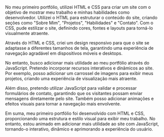 No meu primeiro portfólio, utilizei HTML e CSS para criar um site com o objetivo de mostrar meu trabalho e minhas habilidades como desenvolvedor. Utilizei o HTML para estruturar o conteúdo do site, criando seções como "Sobre Mim", "Projetos", "Habilidades" e "Contato". Com o CSS, pude estilizar o site, definindo cores, fontes e layouts para torná-lo visualmente atraente.

Através do HTML e CSS, criei um design responsivo para que o site se adaptasse a diferentes tamanhos de tela, garantindo uma experiência de navegação agradável em dispositivos móveis e desktops.

No entanto, busco adicionar mais utilidade ao meu portfólio através do JavaScript. Pretendo incorporar recursos interativos e dinâmicos ao site. Por exemplo, posso adicionar um carrossel de imagens para exibir meus projetos, criando uma experiência de visualização mais atraente.

Além disso, pretendo utilizar JavaScript para validar e processar formulários de contato, garantindo que os visitantes possam enviar mensagens diretamente pelo site. Também posso adicionar animações e efeitos visuais para tornar a navegação mais envolvente.

Em suma, meu primeiro portfólio foi desenvolvido com HTML e CSS, proporcionando uma estrutura e estilo visual para exibir meu trabalho. No entanto, estou animado em adicionar mais utilidade ao site com JavaScript, tornando-o interativo, dinâmico e aprimorando a experiência do usuário.
